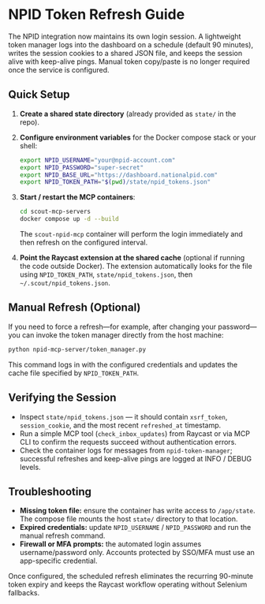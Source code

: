 # NPID Token Refresh Guide

The NPID integration now maintains its own login session. A lightweight token
manager logs into the dashboard on a schedule (default 90 minutes), writes the
session cookies to a shared JSON file, and keeps the session alive with
keep-alive pings. Manual token copy/paste is no longer required once the
service is configured.

## Quick Setup

1. **Create a shared state directory** (already provided as `state/` in the repo).
2. **Configure environment variables** for the Docker compose stack or your
   shell:

   ```bash
   export NPID_USERNAME="your@npid-account.com"
   export NPID_PASSWORD="super-secret"
   export NPID_BASE_URL="https://dashboard.nationalpid.com"
   export NPID_TOKEN_PATH="$(pwd)/state/npid_tokens.json"
   ```

3. **Start / restart the MCP containers**:

   ```bash
   cd scout-mcp-servers
   docker compose up -d --build
   ```

   The `scout-npid-mcp` container will perform the login immediately and then
   refresh on the configured interval.

4. **Point the Raycast extension at the shared cache** (optional if running the
   code outside Docker). The extension automatically looks for the file using
   `NPID_TOKEN_PATH`, `state/npid_tokens.json`, then `~/.scout/npid_tokens.json`.

## Manual Refresh (Optional)

If you need to force a refresh—for example, after changing your password—you can
invoke the token manager directly from the host machine:

```bash
python npid-mcp-server/token_manager.py
```

This command logs in with the configured credentials and updates the cache file
specified by `NPID_TOKEN_PATH`.

## Verifying the Session

- Inspect `state/npid_tokens.json` — it should contain `xsrf_token`,
  `session_cookie`, and the most recent `refreshed_at` timestamp.
- Run a simple MCP tool (`check_inbox_updates`) from Raycast or via MCP CLI to
  confirm the requests succeed without authentication errors.
- Check the container logs for messages from `npid-token-manager`; successful
  refreshes and keep-alive pings are logged at INFO / DEBUG levels.

## Troubleshooting

- **Missing token file:** ensure the container has write access to
  `/app/state`. The compose file mounts the host `state/` directory to that
  location.
- **Expired credentials:** update `NPID_USERNAME` / `NPID_PASSWORD` and run the
  manual refresh command.
- **Firewall or MFA prompts:** the automated login assumes username/password
  only. Accounts protected by SSO/MFA must use an app-specific credential.

Once configured, the scheduled refresh eliminates the recurring 90-minute token
expiry and keeps the Raycast workflow operating without Selenium fallbacks.
